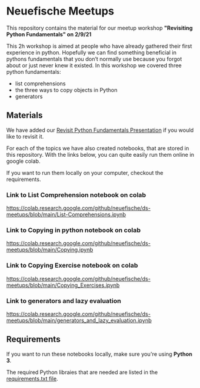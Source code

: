 # Neuefische Meetups

This repository contains the material for our meetup workshop **"Revisiting Python Fundamentals" on 2/9/21**

This 2h workshop is aimed at people who have already gathered their first experience in python. Hopefully we can find something beneficial in pythons fundamentals that you don’t normally use because you forgot about or just never knew it existed.
In this workshop we covered three python fundamentals:
- list comprehensions
- the three ways to copy objects in Python
- generators

## Materials

We have added our [Revisit Python Fundamentals Presentation](Presentation_Revisit_Python_Fundamentals.pdf) if you would like to revisit it.

For each of the topics we have also created notebooks, that are stored in this repository. 
With the links below, you can quite easily run them online in google colab.

If you want to run them locally on your computer, checkout the requirements.

### Link to List Comprehension notebook on colab
https://colab.research.google.com/github/neuefische/ds-meetups/blob/main/List-Comprehensions.ipynb

### Link to Copying in python notebook on colab
https://colab.research.google.com/github/neuefische/ds-meetups/blob/main/Copying.ipynb

### Link to Copying Exercise notebook on colab
https://colab.research.google.com/github/neuefische/ds-meetups/blob/main/Copying_Exercises.ipynb

### Link to generators and lazy evaluation
https://colab.research.google.com/github/neuefische/ds-meetups/blob/main/generators_and_lazy_evaluation.ipynb

## Requirements

If you want to run these notebooks locally, make sure you're using **Python 3**.

The required Python libraies that are needed are listed in the [requirements.txt file](requirements.txt).




